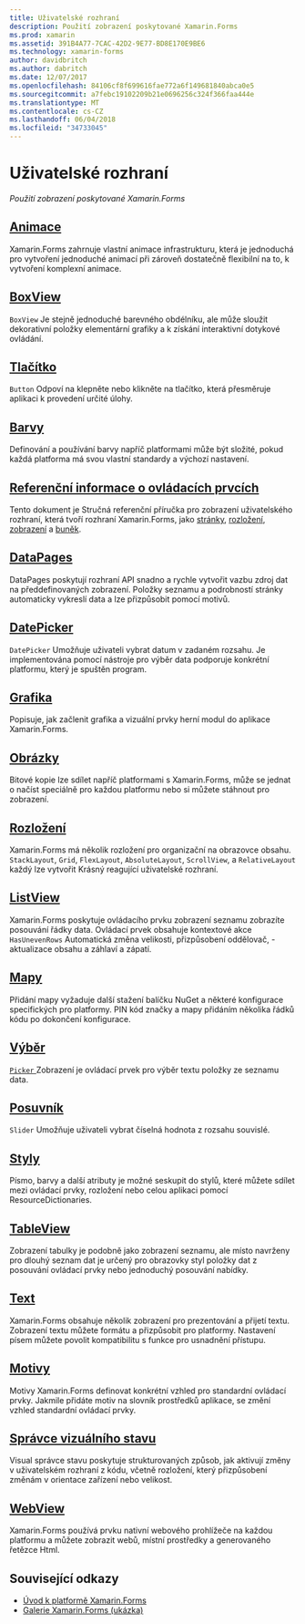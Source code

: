 ```yaml
---
title: Uživatelské rozhraní
description: Použití zobrazení poskytované Xamarin.Forms
ms.prod: xamarin
ms.assetid: 391B4A77-7CAC-42D2-9E77-BD8E170E9BE6
ms.technology: xamarin-forms
author: davidbritch
ms.author: dabritch
ms.date: 12/07/2017
ms.openlocfilehash: 84106cf8f699616fae772a6f149681840abca0e5
ms.sourcegitcommit: a7febc19102209b21e0696256c324f366faa444e
ms.translationtype: MT
ms.contentlocale: cs-CZ
ms.lasthandoff: 06/04/2018
ms.locfileid: "34733045"
---
```

# <a name="user-interface"></a>Uživatelské rozhraní

_Použití zobrazení poskytované Xamarin.Forms_

## <a name="animationanimationindexmd"></a>[Animace](animation/index.md)

Xamarin.Forms zahrnuje vlastní animace infrastrukturu, která je jednoduchá pro vytvoření jednoduché animací při zároveň dostatečně flexibilní na to, k vytvoření komplexní animace.

## <a name="boxviewboxviewmd"></a>[BoxView](boxview.md)

`BoxView` Je stejně jednoduché barevného obdélníku, ale může sloužit dekorativní položky elementární grafiky a k získání interaktivní dotykové ovládání.

## <a name="buttonbuttonmd"></a>[Tlačítko](button.md)

`Button` Odpoví na klepněte nebo klikněte na tlačítko, která přesměruje aplikaci k provedení určité úlohy.

## <a name="colorscolorsmd"></a>[Barvy](colors.md)

Definování a používání barvy napříč platformami může být složité, pokud každá platforma má svou vlastní standardy a výchozí nastavení.

## <a name="controls-referencecontrolsindexmd"></a>[Referenční informace o ovládacích prvcích](controls/index.md)

Tento dokument je Stručná referenční příručka pro zobrazení uživatelského rozhraní, která tvoří rozhraní Xamarin.Forms, jako [stránky](~/xamarin-forms/user-interface/controls/pages.md), [rozložení](~/xamarin-forms/user-interface/controls/layouts.md), [zobrazení](~/xamarin-forms/user-interface/controls/views.md) a [buněk](~/xamarin-forms/user-interface/controls/cells.md).

## <a name="datapagesdatapagesindexmd"></a>[DataPages](datapages/index.md)

DataPages poskytují rozhraní API snadno a rychle vytvořit vazbu zdroj dat na předdefinovaných zobrazení. Položky seznamu a podrobností stránky automaticky vykreslí data a lze přizpůsobit pomocí motivů.

## <a name="datepickerdatepickermd"></a>[DatePicker](datepicker.md)

`DatePicker` Umožňuje uživateli vybrat datum v zadaném rozsahu. Je implementována pomocí nástroje pro výběr data podporuje konkrétní platformu, který je spuštěn program.

## <a name="graphicsgraphicsindexmd"></a>[Grafika](graphics/index.md)

Popisuje, jak začlenit grafika a vizuální prvky herní modul do aplikace Xamarin.Forms.

## <a name="imagesimagesmd"></a>[Obrázky](images.md)

Bitové kopie lze sdílet napříč platformami s Xamarin.Forms, může se jednat o načíst speciálně pro každou platformu nebo si můžete stáhnout pro zobrazení.

## <a name="layoutslayoutsindexmd"></a>[Rozložení](layouts/index.md)

Xamarin.Forms má několik rozložení pro organizační na obrazovce obsahu. `StackLayout`, `Grid`, `FlexLayout`, `AbsoluteLayout`, `ScrollView`, a `RelativeLayout` každý lze vytvořit Krásný reagující uživatelské rozhraní.

## <a name="listviewlistviewindexmd"></a>[ListView](listview/index.md)

Xamarin.Forms poskytuje ovládacího prvku zobrazení seznamu zobrazíte posouvání řádky data. Ovládací prvek obsahuje kontextové akce `HasUnevenRows` Automatická změna velikosti, přizpůsobení oddělovač, -aktualizace obsahu a záhlaví a zápatí.

## <a name="mapsmapmd"></a>[Mapy](map.md)

Přidání mapy vyžaduje další stažení balíčku NuGet a některé konfigurace specifických pro platformy. PIN kód značky a mapy přidáním několika řádků kódu po dokončení konfigurace.

## <a name="pickerpickerindexmd"></a>[Výběr](picker/index.md)

[ `Picker` ](https://developer.xamarin.com/api/type/Xamarin.Forms.Picker/) Zobrazení je ovládací prvek pro výběr textu položky ze seznamu data.

## <a name="sliderslidermd"></a>[Posuvník](slider.md)

`Slider` Umožňuje uživateli vybrat číselná hodnota z rozsahu souvislé.

## <a name="stylesstylesindexmd"></a>[Styly](styles/index.md)

Písmo, barvy a další atributy je možné seskupit do stylů, které můžete sdílet mezi ovládací prvky, rozložení nebo celou aplikaci pomocí ResourceDictionaries.

## <a name="tableviewtableviewmd"></a>[TableView](tableview.md)

Zobrazení tabulky je podobně jako zobrazení seznamu, ale místo navrženy pro dlouhý seznam dat je určený pro obrazovky styl položky dat z posouvání ovládací prvky nebo jednoduchý posouvání nabídky.

## <a name="texttextindexmd"></a>[Text](text/index.md)

Xamarin.Forms obsahuje několik zobrazení pro prezentování a přijetí textu. Zobrazení textu můžete formátu a přizpůsobit pro platformy. Nastavení písem můžete povolit kompatibilitu s funkce pro usnadnění přístupu.

## <a name="themesthemesindexmd"></a>[Motivy](themes/index.md)

Motivy Xamarin.Forms definovat konkrétní vzhled pro standardní ovládací prvky. Jakmile přidáte motiv na slovník prostředků aplikace, se změní vzhled standardní ovládací prvky.

## <a name="visual-state-managervisual-state-managermd"></a>[Správce vizuálního stavu](visual-state-manager.md)

Visual správce stavu poskytuje strukturovaných způsob, jak aktivují změny v uživatelském rozhraní z kódu, včetně rozložení, který přizpůsobení změnám v orientace zařízení nebo velikost.

## <a name="webviewwebviewmd"></a>[WebView](webview.md)

Xamarin.Forms používá prvku nativní webového prohlížeče na každou platformu a můžete zobrazit webů, místní prostředky a generovaného řetězce Html.


## <a name="related-links"></a>Související odkazy

- [Úvod k platformě Xamarin.Forms](~/xamarin-forms/get-started/introduction-to-xamarin-forms.md)
- [Galerie Xamarin.Forms (ukázka)](https://developer.xamarin.com/samples/FormsGallery/)
